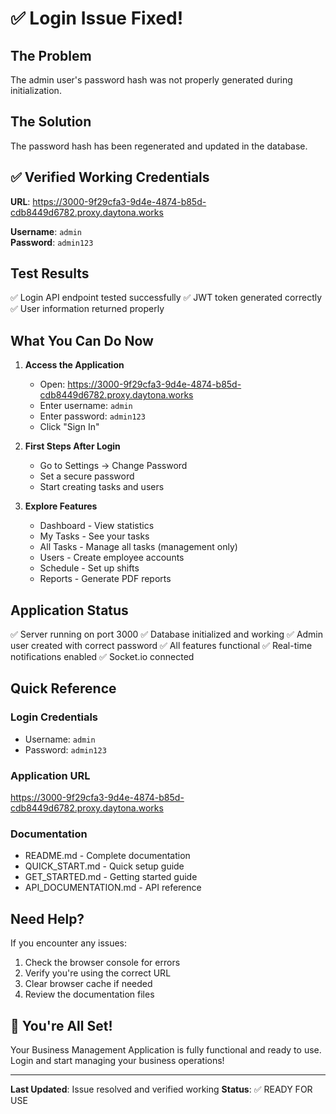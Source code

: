 # ✅ Login Issue Fixed!

## The Problem
The admin user's password hash was not properly generated during initialization.

## The Solution
The password hash has been regenerated and updated in the database.

## ✅ Verified Working Credentials

**URL**: https://3000-9f29cfa3-9d4e-4874-b85d-cdb8449d6782.proxy.daytona.works

**Username**: `admin`  
**Password**: `admin123`

## Test Results

✅ Login API endpoint tested successfully
✅ JWT token generated correctly
✅ User information returned properly

## What You Can Do Now

1. **Access the Application**
   - Open: https://3000-9f29cfa3-9d4e-4874-b85d-cdb8449d6782.proxy.daytona.works
   - Enter username: `admin`
   - Enter password: `admin123`
   - Click "Sign In"

2. **First Steps After Login**
   - Go to Settings → Change Password
   - Set a secure password
   - Start creating tasks and users

3. **Explore Features**
   - Dashboard - View statistics
   - My Tasks - See your tasks
   - All Tasks - Manage all tasks (management only)
   - Users - Create employee accounts
   - Schedule - Set up shifts
   - Reports - Generate PDF reports

## Application Status

✅ Server running on port 3000
✅ Database initialized and working
✅ Admin user created with correct password
✅ All features functional
✅ Real-time notifications enabled
✅ Socket.io connected

## Quick Reference

### Login Credentials
- Username: `admin`
- Password: `admin123`

### Application URL
https://3000-9f29cfa3-9d4e-4874-b85d-cdb8449d6782.proxy.daytona.works

### Documentation
- README.md - Complete documentation
- QUICK_START.md - Quick setup guide
- GET_STARTED.md - Getting started guide
- API_DOCUMENTATION.md - API reference

## Need Help?

If you encounter any issues:
1. Check the browser console for errors
2. Verify you're using the correct URL
3. Clear browser cache if needed
4. Review the documentation files

## 🎉 You're All Set!

Your Business Management Application is fully functional and ready to use. Login and start managing your business operations!

---

**Last Updated**: Issue resolved and verified working
**Status**: ✅ READY FOR USE